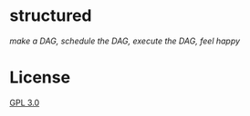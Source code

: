 structured
==========

*make a DAG, schedule the DAG, execute the DAG, feel happy*

# License
[GPL 3.0](./LICENSE)
